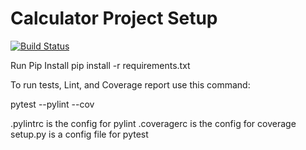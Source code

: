 # Calculator Project Setup
[![Build Status](https://app.travis-ci.com/yeswanth9247/calc2.svg?branch=csv1)](https://app.travis-ci.com/yeswanth9247/calc2)

Run Pip Install
pip install -r requirements.txt

To run tests, Lint, and Coverage report use this command:

pytest  --pylint --cov

.pylintrc is the config for pylint
.coveragerc is the config for coverage
setup.py is a config file for pytest
